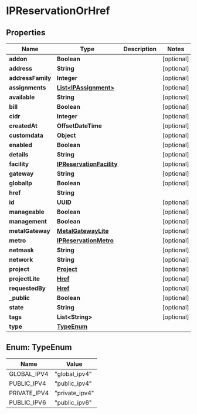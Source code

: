 

# IPReservationOrHref


## Properties

| Name | Type | Description | Notes |
|------------ | ------------- | ------------- | -------------|
|**addon** | **Boolean** |  |  [optional] |
|**address** | **String** |  |  [optional] |
|**addressFamily** | **Integer** |  |  [optional] |
|**assignments** | [**List&lt;IPAssignment&gt;**](IPAssignment.md) |  |  [optional] |
|**available** | **String** |  |  [optional] |
|**bill** | **Boolean** |  |  [optional] |
|**cidr** | **Integer** |  |  [optional] |
|**createdAt** | **OffsetDateTime** |  |  [optional] |
|**customdata** | **Object** |  |  [optional] |
|**enabled** | **Boolean** |  |  [optional] |
|**details** | **String** |  |  [optional] |
|**facility** | [**IPReservationFacility**](IPReservationFacility.md) |  |  [optional] |
|**gateway** | **String** |  |  [optional] |
|**globalIp** | **Boolean** |  |  [optional] |
|**href** | **String** |  |  |
|**id** | **UUID** |  |  [optional] |
|**manageable** | **Boolean** |  |  [optional] |
|**management** | **Boolean** |  |  [optional] |
|**metalGateway** | [**MetalGatewayLite**](MetalGatewayLite.md) |  |  [optional] |
|**metro** | [**IPReservationMetro**](IPReservationMetro.md) |  |  [optional] |
|**netmask** | **String** |  |  [optional] |
|**network** | **String** |  |  [optional] |
|**project** | [**Project**](Project.md) |  |  [optional] |
|**projectLite** | [**Href**](Href.md) |  |  [optional] |
|**requestedBy** | [**Href**](Href.md) |  |  [optional] |
|**_public** | **Boolean** |  |  [optional] |
|**state** | **String** |  |  [optional] |
|**tags** | **List&lt;String&gt;** |  |  [optional] |
|**type** | [**TypeEnum**](#TypeEnum) |  |  |



## Enum: TypeEnum

| Name | Value |
|---- | -----|
| GLOBAL_IPV4 | &quot;global_ipv4&quot; |
| PUBLIC_IPV4 | &quot;public_ipv4&quot; |
| PRIVATE_IPV4 | &quot;private_ipv4&quot; |
| PUBLIC_IPV6 | &quot;public_ipv6&quot; |



